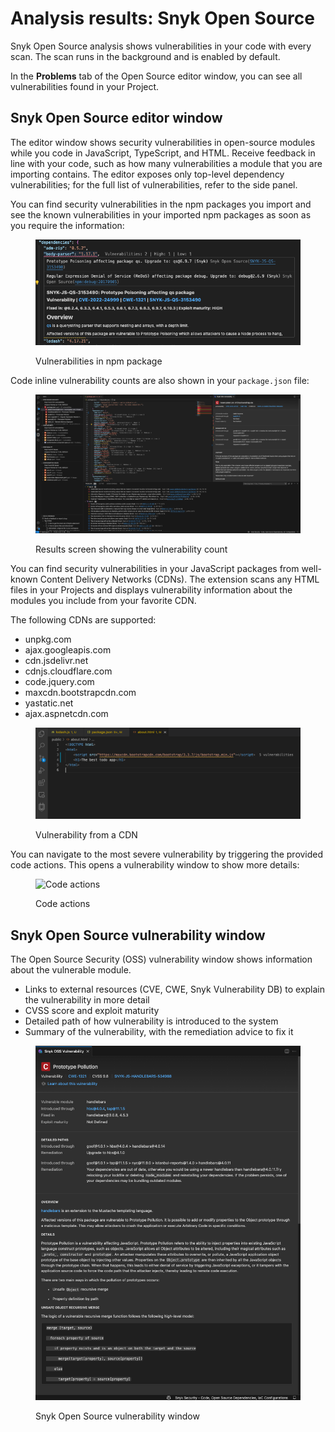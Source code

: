 # Analysis results: Snyk Open Source

Snyk Open Source analysis shows vulnerabilities in your code with every scan. The scan runs in the background and is enabled by default.

In the **Problems** tab of the Open Source editor window, you can see all vulnerabilities found in your Project.

## Snyk Open Source editor window

The editor window shows security vulnerabilities in open-source modules while you code in JavaScript, TypeScript, and HTML. Receive feedback in line with your code, such as how many vulnerabilities a module that you are importing contains. The editor exposes only top-level dependency vulnerabilities; for the full list of vulnerabilities, refer to the side panel.

You can find security vulnerabilities in the npm packages you import and see the known vulnerabilities in your imported npm packages as soon as you require the information:

<figure><img src="../../../../.gitbook/assets/image (171).png" alt="Vulnerabilities in npm package"><figcaption><p>Vulnerabilities in npm package</p></figcaption></figure>

Code inline vulnerability counts are also shown in your `package.json` file:

<figure><img src="../../../../.gitbook/assets/image (170).png" alt="Results screen showing the vulnerability count"><figcaption><p>Results screen showing the vulnerability count</p></figcaption></figure>

You can find security vulnerabilities in your JavaScript packages from well-known Content Delivery Networks (CDNs). The extension scans any HTML files in your Projects and displays vulnerability information about the modules you include from your favorite CDN.

The following CDNs are supported:

* unpkg.com
* ajax.googleapis.com
* cdn.jsdelivr.net
* cdnjs.cloudflare.com
* code.jquery.com
* maxcdn.bootstrapcdn.com
* yastatic.net
* ajax.aspnetcdn.com

<figure><img src="../../../../.gitbook/assets/oss-editor-html (1).png" alt="Vulnerability from a CDN"><figcaption><p>Vulnerability from a CDN</p></figcaption></figure>

You can navigate to the most severe vulnerability by triggering the provided code actions. This opens a vulnerability window to show more details:

<figure><img src="../../../../.gitbook/assets/Screenshot 2023-03-17 at 14.04.13.png" alt="Code actions" width="217"><figcaption><p>Code actions</p></figcaption></figure>

## Snyk Open Source vulnerability window

The Open Source Security (OSS) vulnerability window shows information about the vulnerable module.

* Links to external resources (CVE, CWE, Snyk Vulnerability DB) to explain the vulnerability in more detail
* CVSS score and exploit maturity
* Detailed path of how vulnerability is introduced to the system
* Summary of the vulnerability, with the remediation advice to fix it

<figure><img src="../../../../.gitbook/assets/image (172).png" alt="Snyk Open Source vulnerability window"><figcaption><p>Snyk Open Source vulnerability window</p></figcaption></figure>
